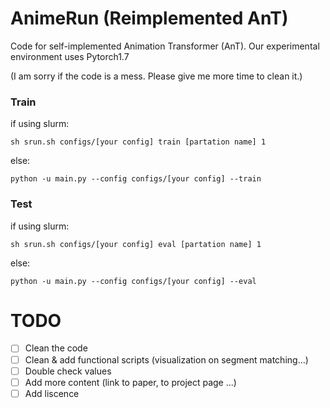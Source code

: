 # AnimeRun (Reimplemented AnT)

Code for self-implemented Animation Transformer (AnT). Our experimental environment uses Pytorch1.7

(I am sorry if the code is a mess. Please give me more time to clean it.)


### Train
if using slurm:

    sh srun.sh configs/[your config] train [partation name] 1

else:

    python -u main.py --config configs/[your config] --train


### Test
if using slurm:
    
    sh srun.sh configs/[your config] eval [partation name] 1

else:

    python -u main.py --config configs/[your config] --eval

# TODO
- [ ] Clean the code
- [ ] Clean & add functional scripts (visualization on segment matching...)
- [ ] Double check values
- [ ] Add more content (link to paper, to project page ...)
- [ ] Add liscence